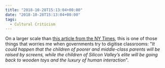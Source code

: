 ```yaml
---
title: "2018-10-28T15:13:04+00:00"
date: "2018-10-28T15:13:04+00:00"
tags:
  - Cultural Criticism
---
```


On a larger scale than [this article from the NY Times](https://www.nytimes.com/2018/10/26/style/digital-divide-screens-schools.html), this is one of those things that worries me when governments try to digitise classrooms: "*It could happen that the children of poorer and middle-class parents will be raised by screens, while the children of Silicon Valley’s elite will be going back to wooden toys and the luxury of human interaction*".
